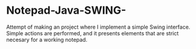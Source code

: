 # Notepad-Java-SWING-

Attempt of making an project where I implement a simple Swing interface.
Simple actions are performed, and it presents elements that are strict necesary for a working notepad.
